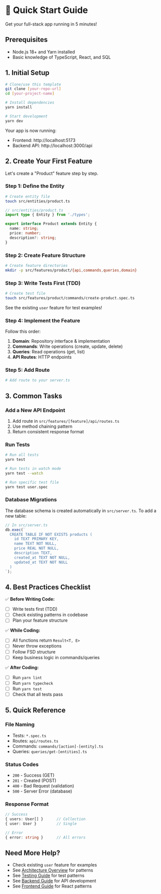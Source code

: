 # 🚀 Quick Start Guide

Get your full-stack app running in 5 minutes!

## Prerequisites

- Node.js 18+ and Yarn installed
- Basic knowledge of TypeScript, React, and SQL

## 1. Initial Setup

```bash
# Clone/use this template
git clone [your-repo-url]
cd [your-project-name]

# Install dependencies
yarn install

# Start development
yarn dev
```

Your app is now running:
- Frontend: http://localhost:5173
- Backend API: http://localhost:3000/api

## 2. Create Your First Feature

Let's create a "Product" feature step by step.

### Step 1: Define the Entity

```bash
# Create entity file
touch src/entities/product.ts
```

```typescript
// src/entities/product.ts
import type { Entity } from './types';

export interface Product extends Entity {
  name: string;
  price: number;
  description?: string;
}
```

### Step 2: Create Feature Structure

```bash
# Create feature directories
mkdir -p src/features/product/{api,commands,queries,domain}
```

### Step 3: Write Tests First (TDD)

```bash
# Create test file
touch src/features/product/commands/create-product.spec.ts
```

See the existing `user` feature for test examples!

### Step 4: Implement the Feature

Follow this order:
1. **Domain**: Repository interface & implementation
2. **Commands**: Write operations (create, update, delete)
3. **Queries**: Read operations (get, list)
4. **API Routes**: HTTP endpoints

### Step 5: Add Route

```bash
# Add route to your server.ts
```

## 3. Common Tasks

### Add a New API Endpoint

1. Add route in `src/features/[feature]/api/routes.ts`
2. Use method chaining pattern
3. Return consistent response format

### Run Tests

```bash
# Run all tests
yarn test

# Run tests in watch mode
yarn test --watch

# Run specific test file
yarn test user.spec
```

### Database Migrations

The database schema is created automatically in `src/server.ts`. To add a new table:

```typescript
// In src/server.ts
db.exec(`
  CREATE TABLE IF NOT EXISTS products (
    id TEXT PRIMARY KEY,
    name TEXT NOT NULL,
    price REAL NOT NULL,
    description TEXT,
    created_at TEXT NOT NULL,
    updated_at TEXT NOT NULL
  )
`);
```

## 4. Best Practices Checklist

✅ **Before Writing Code:**
- [ ] Write tests first (TDD)
- [ ] Check existing patterns in codebase
- [ ] Plan your feature structure

✅ **While Coding:**
- [ ] All functions return `Result<T, E>`
- [ ] Never throw exceptions
- [ ] Follow FSD structure
- [ ] Keep business logic in commands/queries

✅ **After Coding:**
- [ ] Run `yarn lint`
- [ ] Run `yarn typecheck`
- [ ] Run `yarn test`
- [ ] Check that all tests pass

## 5. Quick Reference

### File Naming
- Tests: `*.spec.ts`
- Routes: `api/routes.ts`
- Commands: `commands/[action]-[entity].ts`
- Queries: `queries/get-[entities].ts`

### Status Codes
- `200` - Success (GET)
- `201` - Created (POST)
- `400` - Bad Request (validation)
- `500` - Server Error (database)

### Response Format
```typescript
// Success
{ users: User[] }      // Collection
{ user: User }         // Single

// Error
{ error: string }      // All errors
```

## Need More Help?

- Check existing `user` feature for examples
- See [Architecture Overview](./architecture.md) for patterns
- See [Testing Guide](./testing.md) for test patterns
- See [Backend Guide](./backend.md) for API development
- See [Frontend Guide](./frontend.md) for React patterns